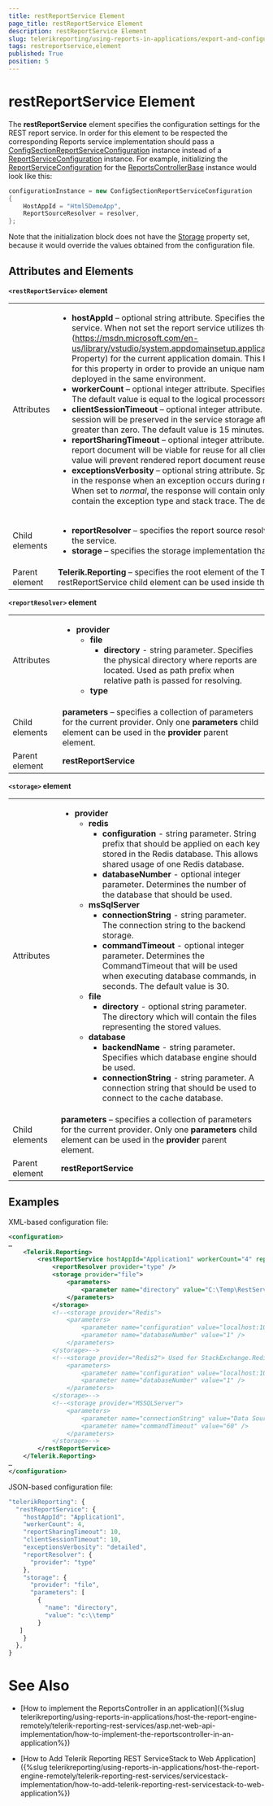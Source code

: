 ```yaml
---
title: restReportService Element
page_title: restReportService Element 
description: restReportService Element
slug: telerikreporting/using-reports-in-applications/export-and-configure/configure-the-report-engine/restreportservice-element
tags: restreportservice,element
published: True
position: 5
---
```

<style>
table th:first-of-type {
    width: 10%;
}
table th:nth-of-type(2) {
    width: 90%;
}
</style>

# restReportService Element

The __restReportService__ element specifies the configuration settings for the REST report service. In order for this element to be respected the corresponding Reports service implementation should pass a [ConfigSectionReportServiceConfiguration](/reporting/api/Telerik.Reporting.Services.ConfigSectionReportServiceConfiguration) instance instead of a [ReportServiceConfiguration](/reporting/api/Telerik.Reporting.Services.ReportServiceConfiguration) instance. For example, initializing the           [ReportServiceConfiguration](/reporting/api/Telerik.Reporting.Services.WebApi.ReportsControllerBase#Telerik_Reporting_Services_WebApi_ReportsControllerBase_ReportServiceConfiguration) for the [ReportsControllerBase](/reporting/api/Telerik.Reporting.Services.WebApi.ReportsControllerBase) instance would look like this: 
    
````c#
configurationInstance = new ConfigSectionReportServiceConfiguration
{
	HostAppId = "Html5DemoApp",
	ReportSourceResolver = resolver,
};
````

Note that the initialization block does not have the [Storage](/reporting/api/Telerik.Reporting.Services.IReportServiceConfiguration#Telerik_Reporting_Services_IReportServiceConfiguration_Storage) property set, because it would override the values obtained from the configuration file. 

## Attributes and Elements

__`<restReportService>` element__ 

|   |   |
| ------ | ------ |
|Attributes|<ul><li>__hostAppId__ – optional string attribute. Specifies the unique constant name of the application hosting the reports service. When not set the report service utilizes the [AppDomainSetup.ApplicationName Property](https://msdn.microsoft.com/en-us/library/vstudio/system.appdomainsetup.applicationname(v=vs.100).aspx">AppDomainSetup.ApplicationName Property) for the current application domain. This however is not sufficient for each application setup. Set a value for this property in order to provide an unique name among all apps implementing the report service that will be deployed in the same environment.</li><li>__workerCount__ – optional integer attribute. Specifies the count of the worker threads that render report documents. The default value is equal to the logical processors available on the server machine.</li><li>__clientSessionTimeout__ – optional integer attribute. Specifies the value in minutes indicating how long a client session will be preserved in the service storage after the last interaction from this client. The value must be greater than zero. The default value is 15 minutes.</li><li>__reportSharingTimeout__ – optional integer attribute. Specifies the value in minutes indicating how long a rendered report document will be viable for reuse for all clients. The value must be greater than or equal to zero. A zero value will prevent rendered report document reuse. The default value is zero.</li><li>__exceptionsVerbosity__ – optional string attribute. Specifies the verbosity level of the exception information returned in the response when an exception occurs during report rendering. The supported values are *normal* and *detailed*. When set to *normal*, the response will contain only the exception message. When set to *detailed*, the response will contain the exception type and stack trace. The default value is *normal*.</li></ul>|
|Child elements|<ul><li>__reportResolver__ – specifies the report source resolver implementation that will be used for report resolving from the service.</li><li>__storage__ – specifies the storage implementation that will be used for internal storage from the report service.</li></ul>|
|Parent element|__Telerik.Reporting__ – specifies the root element of the Telerik Reporting configuration settings. Only a single restReportService child element can be used inside the Telerik.Reporting root element.|

__`<reportResolver>` element__ 

|   |   |
| ------ | ------ |
|Attributes|<ul><li>__provider__<ul><li>__file__<ul><li>__directory__ - string parameter. Specifies the physical directory where reports are located. Used as path prefix when relative path is passed for resolving.</li></ul></li><li>__type__</li></ul></li></ul>|
|Child elements|__parameters__ – specifies a collection of parameters for the current provider. Only one __parameters__ child element can be used in the __provider__ parent element.|
|Parent element|__restReportService__|

__`<storage>` element__ 

|   |   |
| ------ | ------ |
|Attributes|<ul><li>__provider__<ul><li>__redis__<ul><li>__configuration__ - string parameter. String prefix that should be applied on each key stored in the Redis database. This allows shared usage of one Redis database.</li><li>__databaseNumber__ - optional integer parameter. Determines the number of the database that should be used.</li></ul></li><li>__msSqlServer__<ul><li>__connectionString__ - string parameter. The connection string to the backend storage.</li><li>__commandTimeout__ - optional integer parameter. Determines the CommandTimeout that will be used when executing database commands, in seconds. The default value is 30.</li></ul></li><li>__file__<ul><li>__directory__ - optional string parameter. The directory which will contain the files representing the stored values.</li></ul></li><li>__database__<ul><li>__backendName__ - string parameter. Specifies which database engine should be used.</li><li>__connectionString__ - string parameter. A connection string that should be used to connect to the cache database.</li></ul></li></ul></li></ul>|
|Child elements|__parameters__ – specifies a collection of parameters for the current provider. Only one __parameters__ child element can be used in the __provider__ parent element.|
|Parent element|__restReportService__|

## Examples

XML-based configuration file:
    
````xml
<configuration>
…
	<Telerik.Reporting>
		<restReportService hostAppId="Application1" workerCount="4" reportSharingTimeout="10" clientSessionTimeout="10" exceptionsVerbosity="detailed">
			<reportResolver provider="type" />
			<storage provider="file">
				<parameters>
					<parameter name="directory" value="C:\Temp\RestServiceStorage" />
				</parameters>
			</storage>
			<!--<storage provider="Redis">
				<parameters>
					<parameter name="configuration" value="localhost:10001" />
					<parameter name="databaseNumber" value="1" />
				</parameters>
			</storage>-->
			<!--<storage provider="Redis2"> Used for StackExchange.Redis version 2.0+
				<parameters>
					<parameter name="configuration" value="localhost:10001" />
					<parameter name="databaseNumber" value="1" />
				</parameters>
			</storage>-->
			<!--<storage provider="MSSQLServer">
				<parameters>
					<parameter name="connectionString" value="Data Source=(local)\SQLEXPRESS;Initial Catalog=RestServiceStorage;Integrated Security=SSPI" />
					<parameter name="commandTimeout" value="60" />
				</parameters>
			</storage>-->
		</restReportService>
	</Telerik.Reporting>
…
</configuration>
````

JSON-based configuration file:
    
````js
"telerikReporting": {
  "restReportService": {
    "hostAppId": "Application1",
    "workerCount": 4,
    "reportSharingTimeout": 10,
    "clientSessionTimeout": 10,
    "exceptionsVerbosity": "detailed",
    "reportResolver": {
      "provider": "type"
    },
    "storage": {
      "provider": "file",
      "parameters": [
        {
          "name": "directory",
          "value": "c:\\temp"
        }
   ]
    }
  },
}
````


# See Also

* [How to implement the ReportsController in an application]({%slug telerikreporting/using-reports-in-applications/host-the-report-engine-remotely/telerik-reporting-rest-services/asp.net-web-api-implementation/how-to-implement-the-reportscontroller-in-an-application%})

* [How to Add Telerik Reporting REST ServiceStack to Web Application]({%slug telerikreporting/using-reports-in-applications/host-the-report-engine-remotely/telerik-reporting-rest-services/servicestack-implementation/how-to-add-telerik-reporting-rest-servicestack-to-web-application%})
